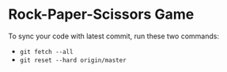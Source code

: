 # Rock-Paper-Scissors Game

To sync your code with latest commit, run these two commands:

- `git fetch --all`
- `git reset --hard origin/master`